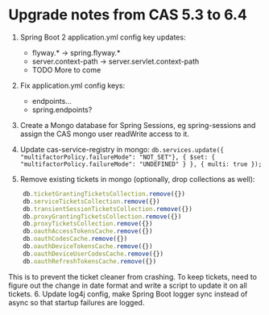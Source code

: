 Upgrade notes from CAS 5.3 to 6.4
=================================

1. Spring Boot 2 application.yml config key updates:
    - flyway.* -> spring.flyway.*
    - server.context-path -> server.servlet.context-path
    - TODO More to come
2. Fix application.yml config keys:
    - endpoints...
    - spring.endpoints?
3. Create a Mongo database for Spring Sessions, eg spring-sessions and assign the CAS mongo user readWrite access to it.

4. Update cas-service-registry in mongo: `db.services.update({ "multifactorPolicy.failureMode": "NOT_SET"}, { $set: { "multifactorPolicy.failureMode": "UNDEFINED" } }, { multi: true });`
5. Remove existing tickets in mongo (optionally, drop collections as well):
```javascript
    db.ticketGrantingTicketsCollection.remove({})
    db.serviceTicketsCollection.remove({})
    db.transientSessionTicketsCollection.remove({})
    db.proxyGrantingTicketsCollection.remove({})
    db.proxyTicketsCollection.remove({})
    db.oauthAccessTokensCache.remove({})
    db.oauthCodesCache.remove({})
    db.oauthDeviceTokensCache.remove({})
    db.oauthDeviceUserCodesCache.remove({})
    db.oauthRefreshTokensCache.remove({})
```
This is to prevent the ticket cleaner from crashing.  To keep tickets, need to figure out the change in date format and
write a script to update it on all tickets.
6. Update log4j config, make Spring Boot logger sync instead of async so that startup failures are logged.